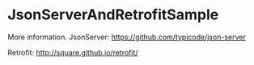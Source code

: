 # JsonServerAndRetrofitSample

More information.
JsonServer:
https://github.com/typicode/json-server

Retrofit:
http://square.github.io/retrofit/
